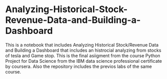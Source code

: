 # Analyzing-Historical-Stock-Revenue-Data-and-Building-a-Dashboard
This is a notebook that includes Analyzing Historical Stock/Revenue Data and Building a Dashboard that includes an histrocial analyzing from stocks of tesla and Game stop.
This is the final asiigment from the course Python Project for Data Science from the IBM data science professional certificate by coursera.
Also the repository includes the previos labs of the same course.

